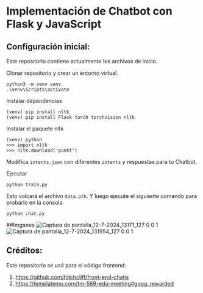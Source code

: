# Implementación de Chatbot con Flask y JavaScript

## Configuración inicial:
Este repositorio contiene actualmente los archivos de inicio.

Clonar repositorio y crear un entorno virtual.
```
python3 -m venv venv
.\venv\Scripts\activate
```
Instalar dependencias
```
(venv) pip install nltk
(venv) pip install Flask torch torchvision nltk
```
Instalar el paquete nltk
```
(venv) python
>>> import nltk
>>> nltk.download('punkt')
```
Modifica `intents.json` con diferentes `intents`  y respuestas para tu Chatbot.

Ejecutar
```
python train.py
```
Esto volcará el archivo `data.pth`. Y luego ejecute el siguiente comando para probarlo en la consola.
```
python chat.py
```
##Imganes 
![Captura de pantalla_12-7-2024_13171_127 0 0 1](https://github.com/user-attachments/assets/0ca5bedf-a045-418f-b6a2-a5b28a1f7d49)
![Captura de pantalla_12-7-2024_131954_127 0 0 1](https://github.com/user-attachments/assets/9ee7be89-c853-435f-86fb-f0ded18a95a0)
## Créditos:
Este repositorio se usó para el código frontend:
1. https://github.com/hitchcliff/front-end-chatjs
2. https://templatemo.com/tm-569-edu-meeting#goog_rewarded
